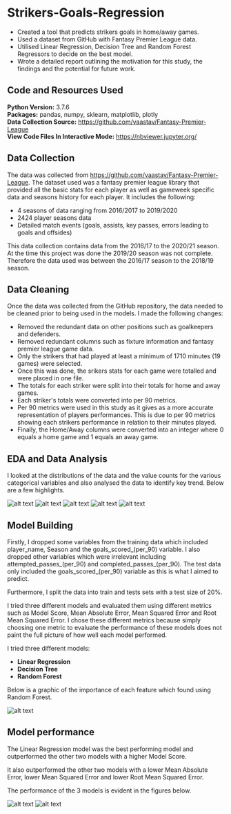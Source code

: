 # Strikers-Goals-Regression
* Created a tool that predicts strikers goals in home/away games.
* Used a dataset from GitHub with Fantasy Premier League data.
* Utilised Linear Regression, Decision Tree and Random Forest Regressors to decide on the best model.
* Wrote a detailed report outlining the motivation for this study, the findings and the potential for future work.

## Code and Resources Used 
**Python Version:** 3.7.6  
**Packages:** pandas, numpy, sklearn, matplotlib, plotly    
**Data Collection Source:** https://github.com/vaastav/Fantasy-Premier-League    
**View Code Files In Interactive Mode:** https://nbviewer.jupyter.org/

## Data Collection

The data was collected from https://github.com/vaastav/Fantasy-Premier-League. The dataset used was a fantasy premier league library that provided all the basic stats for each player as well as gameweek specific data and seasons history for each player. It includes the following:
* 4 seasons of data ranging from 2016/2017 to 2019/2020
* 2424 player seasons data
* Detailed match events (goals, assists, key passes, errors leading to goals and offsides)

This data collection contains data from the 2016/17 to the 2020/21 season. At the time this project was done the 2019/20 season was not complete. Therefore the data used was between the 2016/17 season to the 2018/19 season.

## Data Cleaning
Once the data was collected from the GitHub repository, the data needed to be cleaned prior to being used in the models. I made the following changes:

* Removed the redundant data on other positions such as goalkeepers and defenders.
* Removed redundant columns such as fixture information and fantasy premier league game data.
* Only the strikers that had played at least a minimum of 1710 minutes (19 games) were selected.
* Once this was done, the srikers stats for each game were totalled and were placed in one file.
* The totals for each striker were split into their totals for home and away games.
* Each striker's totals were converted into per 90 metrics.
* Per 90 metrics were used in this study as it gives as a more accurate representation of players performances. This is due to per 90 metrics showing each strikers performance in relation to their minutes played.
* Finally, the Home/Away columns were converted into an integer where 0 equals a home game and 1 equals an away game.

## EDA and Data Analysis
I looked at the distributions of the data and the value counts for the various categorical variables and also analysed the data to identify key trend. Below are a few highlights.

![alt text](https://github.com/Saacid-Ali/Strikers-Goals-Regression/blob/master/fig1.png)
![alt text](https://github.com/Saacid-Ali/Strikers-Goals-Regression/blob/master/fig2.png)
![alt text](https://github.com/Saacid-Ali/Strikers-Goals-Regression/blob/master/Striker_Goals.png)
![alt text](https://github.com/Saacid-Ali/Strikers-Goals-Regression/blob/master/offsides.png)
![alt text](https://github.com/Saacid-Ali/Strikers-Goals-Regression/blob/master/cards.png)

## Model Building 

Firstly, I dropped some variables from the training data which included player_name, Season and the goals_scored_(per_90) variable. I also dropped other variables which were irrelevant including attempted_passes_(per_90) and completed_passes_(per_90). The test data only included the goals_scored_(per_90) variable as this is what I aimed to predict. 

Furthermore, I split the data into train and tests sets with a test size of 20%.  

I tried three different models and evaluated them using different metrics such as Model Score, Mean Absolute Error, Mean Squared Error and Root Mean Squared Error. I chose these different metrics because simply choosing one metric to evaluate the performance of these models does not paint the full picture of how well each model performed.

I tried three different models:
*	**Linear Regression** 
*	**Decision Tree** 
*	**Random Forest**  

Below is a graphic of the importance of each feature which found using Random Forest.

![alt text](https://github.com/Saacid-Ali/Strikers-Goals-Regression/blob/master/fig4.png)

## Model performance

The Linear Regression model was the best performing model and outperformed the other two models with a higher Model Score.

It also outperformed the other two models with a lower Mean Absolute Error, lower Mean Squared Error and lower Root Mean Squared Error.

The performance of the 3 models is evident in the figures below.

![alt text](https://github.com/Saacid-Ali/Strikers-Goals-Regression/blob/master/Metrics.png)
![alt text](https://github.com/Saacid-Ali/Strikers-Goals-Regression/blob/master/Model_Performance.png)


